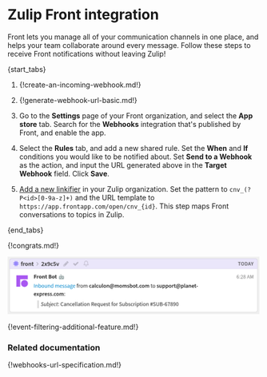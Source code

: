 # Zulip Front integration

Front lets you manage all of your communication channels in one place,
and helps your team collaborate around every message. Follow these steps
to receive Front notifications without leaving Zulip!

{start_tabs}

1. {!create-an-incoming-webhook.md!}

1. {!generate-webhook-url-basic.md!}

1. Go to the **Settings** page of your Front organization, and select
   the **App store** tab. Search for the **Webhooks** integration that's
   published by Front, and enable the app.

1. Select the **Rules** tab, and add a new shared rule. Set the **When**
   and **If** conditions you would like to be notified about. Set **Send
   to a Webhook** as the action, and input the URL generated above in
   the **Target Webhook** field. Click **Save**.

1. [Add a new linkifier](/help/add-a-custom-linkifier) in your Zulip
   organization. Set the pattern to `cnv_(?P<id>[0-9a-z]+)` and the URL
   template to `https://app.frontapp.com/open/cnv_{id}`. This step maps
   Front conversations to topics in Zulip.

{end_tabs}

{!congrats.md!}

![](/static/images/integrations/front/001.png)

{!event-filtering-additional-feature.md!}

### Related documentation

{!webhooks-url-specification.md!}
